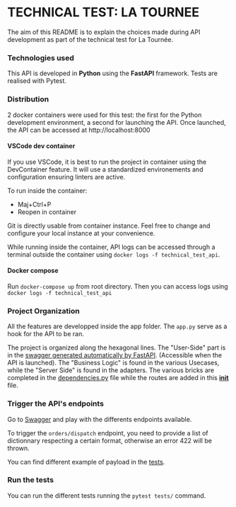 # TECHNICAL TEST: LA TOURNEE

The aim of this README is to explain the choices made during API development as part of the technical test for La Tournée.

### Technologies used

This API is developed in **Python** using the **FastAPI** framework. Tests are realised with Pytest.

### Distribution

2 docker containers were used for this test: the first for the Python development environment, a second for launching the API. Once launched, the API can be accessed at http://localhost:8000

#### VSCode dev container

If you use VSCode, it is best to run the project in container using the DevContainer feature. It will use a standardized environements and configuration ensuring linters are active.

To run inside the container:

- Maj+Ctrl+P
- Reopen in container

Git is directly usable from container instance. Feel free to change and configure your local instance at your convenience.

While running inside the container, API logs can be accessed through a terminal outside the container using `docker logs -f technical_test_api`.

#### Docker compose

Run `docker-compose up` from root directory. Then you can access logs using `docker logs -f technical_test_api`

### Project Organization

All the features are developped inside the app folder. The `app.py` serve as a hook for the API to be ran.

The project is organized along the hexagonal lines. The "User-Side" part is in the [swagger generated automatically by FastAPI](http://localhost:8000/docs). (Accessible when the API is launched).
The "Business Logic" is found in the various Usecases, while the "Server Side" is found in the adapters.
The various bricks are completed in the [dependencies.py](app/dependencies.py) file while the routes are added in this [**init**](app/__init__.py) file.

### Trigger the API's endpoints

Go to [Swagger](http://localhost:8000/docs) and play with the differents endpoints available.

To trigger the `orders/dispatch` endpoint, you need to provide a list of dictionnary respecting a certain format, otherwise an error 422 will be thrown.

You can find different example of payload in the [tests](tests/test_api.py).

### Run the tests

You can run the different tests running the `pytest tests/` command.
